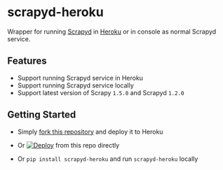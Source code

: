 # scrapyd-heroku

Wrapper for running [Scrapyd](https://github.com/scrapy/scrapyd) in [Heroku](https://heroku.com/) or in console as normal Scrapyd service.

## Features

- Support running Scrapyd service in Heroku
- Support running Scrapyd service locally
- Support latest version of Scrapy ```1.5.0``` and Scrapyd ```1.2.0```
    
## Getting Started

- Simply [fork this repository](https://github.com/jxltom/scrapyd-heroku/fork) and deploy it to Heroku

- Or [![Deploy](https://www.herokucdn.com/deploy/button.svg)](https://heroku.com/deploy?template=https://github.com/heroku/node-js-sample) from this repo directly

- Or ```pip install scrapyd-heroku``` and run ```scrapyd-heroku``` locally
